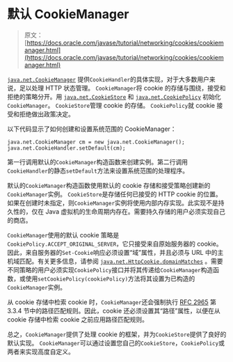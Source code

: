# 默认 CookieManager

> 原文： [https://docs.oracle.com/javase/tutorial/networking/cookies/cookiemanager.html](https://docs.oracle.com/javase/tutorial/networking/cookies/cookiemanager.html)

[`java.net.CookieManager`](https://docs.oracle.com/javase/8/docs/api/java/net/CookieManager.html) 提供`CookieHandler`的具体实现，对于大多数用户来说，足以处理 HTTP 状态管理。 `CookieManager`将 cookie 的存储与围绕，接受和拒绝的策略分开。用 [`java.net.CookieStore`](https://docs.oracle.com/javase/8/docs/api/java/net/CookieStore.html) 和 [`java.net.CookiePolicy`](https://docs.oracle.com/javase/8/docs/api/java/net/CookiePolicy.html) 初始化`CookieManager`。 `CookieStore`管理 cookie 的存储。 `CookiePolicy`就 cookie 接受和拒绝做出政策决定。

以下代码显示了如何创建和设置系统范围的 CookieManager：

```
java.net.CookieManager cm = new java.net.CookieManager();
java.net.CookieHandler.setDefault(cm);

```

第一行调用默认的`CookieManager`构造函数来创建实例。第二行调用`CookieHandler`的静态`setDefault`方法来设置系统范围的处理程序。

默认的`CookieManager`构造函数使用默认的 cookie 存储和接受策略创建新的`CookieManager`实例。 `CookieStore`是存储任何已接受的 HTTP cookie 的位置。如果在创建时未指定，则`CookieManager`实例将使用内部内存实现。此实现不是持久性的，仅在 Java 虚拟机的生命周期内存在。需要持久存储的用户必须实现自己的商店。

`CookieManager`使用的默认 cookie 策略是`CookiePolicy.ACCEPT_ORIGINAL_SERVER`，它只接受来自原始服务器的 cookie。因此，来自服务器的`Set-Cookie`响应必须设置“域”属性，并且必须与 URL 中的主机域匹配。有关更多信息，请参阅 [`java.net.HttpCookie.domainMatches`](https://docs.oracle.com/javase/8/docs/api/java/net/HttpCookie.html#domainMatches-java.lang.String-java.lang.String-) 。需要不同策略的用户必须实现`CookiePolicy`接口并将其传递给`CookieManager`构造函数，或使用`setCookiePolicy(cookiePolicy)`方法将其设置为已构造的`CookieManager`实例。

从 cookie 存储中检索 cookie 时，`CookieManager`还会强制执行 [RFC 2965](http://www.ietf.org/rfc/rfc2965.txt) 第 3.3.4 节中的路径匹配规则。因此，cookie 还必须设置其“路径”属性，以便在从 cookie 存储中检索 cookie 之前应用路径匹配规则。

总之，`CookieManager`提供了处理 cookie 的框架，并为`CookieStore`提供了良好的默认实现。 `CookieManager`可以通过设置您自己的`CookieStore`，`CookiePolicy`或两者来实现高度自定义。